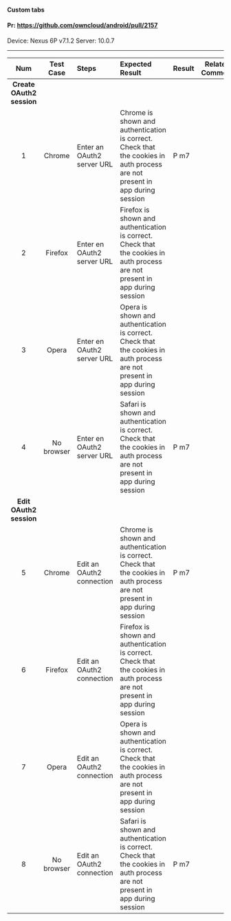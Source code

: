 #### Custom tabs 

#### Pr: https://github.com/owncloud/android/pull/2157 

Device: Nexus 6P v7.1.2
Server: 10.0.7

---

| Num | Test Case | Steps | Expected Result | Result | Related Comment
| :-: | :-------: | :---- | :-------------- | :----- | :-----:
|**Create OAuth2 session**||||||
| 1 | Chrome | Enter an OAuth2 server URL | Chrome is shown and authentication is correct. Check that the cookies in auth process are not present in app during session| P m7 |  |
| 2 | Firefox | Enter en OAuth2 server URL | Firefox is shown and authentication is correct. Check that the cookies in auth process are not present in app during session|  |  |
| 3 | Opera | Enter en OAuth2 server URL | Opera is shown and authentication is correct. Check that the cookies in auth process are not present in app during session|  |  |
| 4 | No browser | Enter en OAuth2 server URL | Safari is shown and authentication is correct. Check that the cookies in auth process are not present in app during session| P m7 |  |
|**Edit OAuth2 session**||||||
| 5 | Chrome | Edit an OAuth2 connection | Chrome is shown and authentication is correct. Check that the cookies in auth process are not present in app during session| P m7 |  |
| 6 | Firefox | Edit an OAuth2 connection | Firefox is shown and authentication is correct. Check that the cookies in auth process are not present in app during session|  |  |
| 7 | Opera | Edit an OAuth2 connection | Opera is shown and authentication is correct. Check that the cookies in auth process are not present in app during session|  |  |
| 8 | No browser | Edit an OAuth2 connection | Safari is shown and authentication is correct. Check that the cookies in auth process are not present in app during session| P m7 |  |